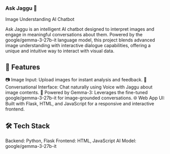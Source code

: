 ### Ask Jaggu 🐒
Image Understanding AI Chatbot

Ask Jaggu is an intelligent AI chatbot designed to interpret images and engage in meaningful conversations about them. Powered by the google/gemma-3-27b-it language model, this project blends advanced image understanding with interactive dialogue capabilities, offering a unique and intuitive way to interact with visual data.

## 🚀 Features
📷 Image Input: Upload images for instant analysis and feedback.
💬 Conversational Interface: Chat naturally using Voice with Jaggu about image contents.
🧠 Powered by Gemma-3: Leverages the fine-tuned google/gemma-3-27b-it for image-grounded conversations.
🌐 Web App UI: Built with Flask, HTML, and JavaScript for a responsive and interactive frontend.

## 🛠️ Tech Stack
Backend: Python, Flask
Frontend: HTML, JavaScript
AI Model: google/gemma-3-27b-it
